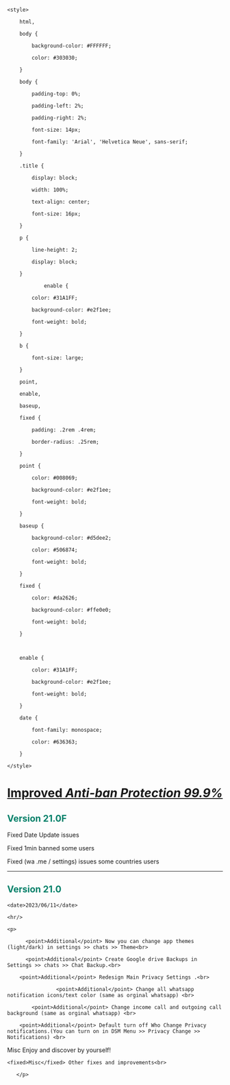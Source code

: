 <!DOCTYPE html>

<html>

<head>

    <style>

        html,

        body {

            background-color: #FFFFFF;

            color: #303030;

        }

        body {

            padding-top: 0%;

            padding-left: 2%;

            padding-right: 2%;

            font-size: 14px;

            font-family: 'Arial', 'Helvetica Neue', sans-serif;

        }

        .title {

            display: block;

            width: 100%;

            text-align: center;

            font-size: 16px;

        }

        p {

            line-height: 2;

            display: block;

        }

                enable {

            color: #31A1FF;

            background-color: #e2f1ee;

            font-weight: bold;

        }

        b {

            font-size: large;

        }

        point,

        enable,

        baseup,

        fixed {

            padding: .2rem .4rem;

            border-radius: .25rem;

        }

        point {

            color: #008069;

            background-color: #e2f1ee;

            font-weight: bold;

        }

        baseup {

            background-color: #d5dee2;

            color: #506874;

            font-weight: bold;

        }

        fixed {

            color: #da2626;

            background-color: #ffe0e0;

            font-weight: bold;

        }

        

        enable {

            color: #31A1FF;

            background-color: #e2f1ee;

            font-weight: bold;

        }

        date {

            font-family: monospace;

            color: #636363;

        }

    </style>

</head>

<div style="font-weight: bold; font-size: 15px; text-align: center; width: 100%;">

    

        

</div>

<body>

<h1><fixed style="font-weight: bold; text-decoration: underline;">Improved</a><i> Anti-ban Protection 99.9%</i></fixed><br></h1>

<h2 style="color: #008069"> Version 21.0F</h2>
<p>
<fixed>Fixed</fixed> Date Update issues <br>

<fixed>Fixed</fixed> 1min banned some users <br>

<fixed>Fixed</fixed> (wa .me / settings) issues some countries users <br>
</p>
<hr>

<h2 style="color: #008069"> Version 21.0</h2>

    <date>2023/06/11</date>

    <hr/>

    <p>

          <point>Additional</point> Now you can change app themes (light/dark) in settings >> chats >> Theme<br>

          <point>Additional</point> Create Google drive Backups in Settings >> chats >> Chat Backup.<br>

        <point>Additional</point> Redesign Main Privacy Settings .<br>

                    <point>Additional</point> Change all whatsapp notification icons/text color (same as orginal whatsapp) <br>

            <point>Additional</point> Change income call and outgoing call background (same as orginal whatsapp) <br>

        <point>Additional</point> Default turn off Who Change Privacy notifications.(You can turn on in DSM Menu >> Privacy Change >> Notifications) <br>

  <fixed>Misc</fixed> Enjoy and discover by yourself!<br>

    <fixed>Misc</fixed> Other fixes and improvements<br>

       </p>

    

   

    
  

 

    
  

        

</body>

</html>
